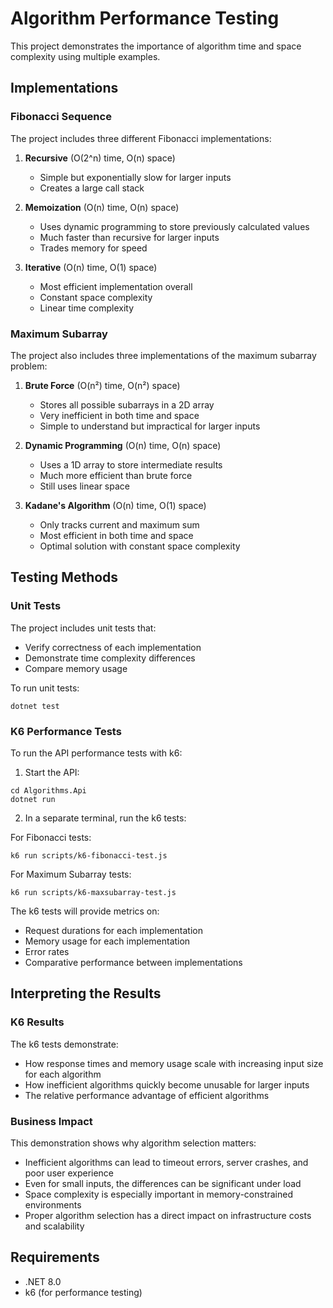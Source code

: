 # Algorithm Performance Testing

This project demonstrates the importance of algorithm time and space complexity using multiple examples.

## Implementations

### Fibonacci Sequence

The project includes three different Fibonacci implementations:

1. **Recursive** (O(2^n) time, O(n) space)
   - Simple but exponentially slow for larger inputs
   - Creates a large call stack

2. **Memoization** (O(n) time, O(n) space)
   - Uses dynamic programming to store previously calculated values
   - Much faster than recursive for larger inputs
   - Trades memory for speed

3. **Iterative** (O(n) time, O(1) space)
   - Most efficient implementation overall
   - Constant space complexity
   - Linear time complexity

### Maximum Subarray

The project also includes three implementations of the maximum subarray problem:

1. **Brute Force** (O(n²) time, O(n²) space)
   - Stores all possible subarrays in a 2D array
   - Very inefficient in both time and space
   - Simple to understand but impractical for larger inputs

2. **Dynamic Programming** (O(n) time, O(n) space)
   - Uses a 1D array to store intermediate results
   - Much more efficient than brute force
   - Still uses linear space

3. **Kadane's Algorithm** (O(n) time, O(1) space)
   - Only tracks current and maximum sum
   - Most efficient in both time and space
   - Optimal solution with constant space complexity

## Testing Methods

### Unit Tests

The project includes unit tests that:
- Verify correctness of each implementation
- Demonstrate time complexity differences
- Compare memory usage

To run unit tests:
```
dotnet test
```

### K6 Performance Tests

To run the API performance tests with k6:

1. Start the API:
```
cd Algorithms.Api
dotnet run
```

2. In a separate terminal, run the k6 tests:

For Fibonacci tests:
```
k6 run scripts/k6-fibonacci-test.js
```

For Maximum Subarray tests:
```
k6 run scripts/k6-maxsubarray-test.js
```

The k6 tests will provide metrics on:
- Request durations for each implementation
- Memory usage for each implementation
- Error rates
- Comparative performance between implementations

## Interpreting the Results

### K6 Results

The k6 tests demonstrate:
- How response times and memory usage scale with increasing input size for each algorithm
- How inefficient algorithms quickly become unusable for larger inputs
- The relative performance advantage of efficient algorithms

### Business Impact

This demonstration shows why algorithm selection matters:
- Inefficient algorithms can lead to timeout errors, server crashes, and poor user experience
- Even for small inputs, the differences can be significant under load
- Space complexity is especially important in memory-constrained environments
- Proper algorithm selection has a direct impact on infrastructure costs and scalability

## Requirements

- .NET 8.0
- k6 (for performance testing)
